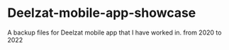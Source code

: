 # Deelzat-mobile-app-showcase

A backup files for Deelzat mobile app that I have worked in. from 2020 to 2022
